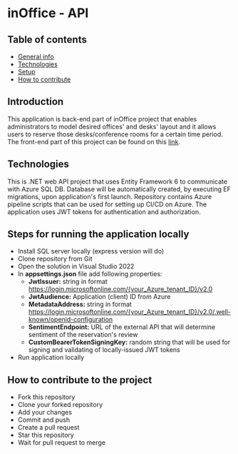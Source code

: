 # inOffice - API

## Table of contents
* [General info](#introduction)
* [Technologies](#technologies)
* [Setup](#steps-for-running-the-application-locally)
* [How to contribute](#how-to-contribute-to-the-project)

## Introduction

This application is back-end part of inOffice project that enables administrators to model desired offices' and desks' layout and it allows users to reserve those desks/conference rooms for a certain time period. The front-end part of this project can be found on this [link](https://dev.azure.com/ITLabs-LLC/Internship%202022/_git/inOffice%20-%20UI).

## Technologies

This is .NET web API project that uses Entity Framework 6 to communicate with Azure SQL DB. Database will be automatically created, by executing EF migrations, upon application's first launch. Repository contains Azure pipeline scripts that can be used for setting up CI/CD on Azure. The application uses JWT tokens for authentication and authorization.

## Steps for running the application locally

* Install SQL server locally (express version will do)
* Clone repository from Git
* Open the solution in Visual Studio 2022
* In **appsettings.json** file add following properties:
  - **JwtIssuer:** string in format https://login.microsoftonline.com/{your_Azure_tenant_ID}/v2.0
  - **JwtAudience:** Application (client) ID from Azure
  - **MetadataAddress:** string in format https://login.microsoftonline.com/{your_Azure_tenant_ID}/v2.0/.well-known/openid-configuration
  - **SentimentEndpoint:** URL of the external API that will determine sentiment of the reservation's review
  - **CustomBearerTokenSigningKey:** random string that will be used for signing and validating of locally-issued JWT tokens
* Run application locally

## How to contribute to the project

* Fork this repository
* Clone your forked repository
* Add your changes
* Commit and push
* Create a pull request
* Star this repository
* Wait for pull request to merge